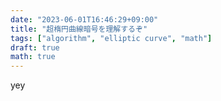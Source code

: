```yaml
---
date: "2023-06-01T16:46:29+09:00"
title: "超楕円曲線暗号を理解するぞ"
tags: ["algorithm", "elliptic curve", "math"]
draft: true
math: true
---
```


yey
